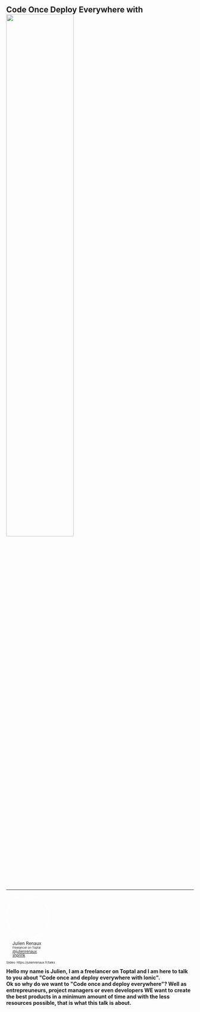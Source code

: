 <section class="stretch" h100>
    <div layout="column" layout-align="center center" h100>
        <h2 style="margin-bottom: 0px">Code Once Deploy Everywhere with</h2>
        <img src="../../img/ionic-logo.png" style="margin: 0px" width="60%" class="img-plain"/>
        <hr/>
        <div style="zoom: 0.7" w100>
            <div layout="column" layout-align="center center">
                <div layout="row" layout-align="center center">
                    <img class="plain" style="background: transparent; margin:0; border: 4px solid white; border-radius: 50%; margin-right: 20px;" width="160" data-src="../../img/moi.png" alt="me">
                    <ul style="list-style-type: none; margin-left: 0;" >
                        <li style="line-height: 1em">
                            <span style="font-size: 1.2em">Julien Renaux</span>
                        </li>
                        <li style="line-height: 1em">
                            <span style="font-size: 0.8em">Freelancer on Toptal</span>
                        </li>
                        <li style="line-height: 1em">
                            <i class="fa fa-twitter"></i> <a href="http://twitter.com/julienrenaux">@julienrenaux</a></small>
                        </li>
                        <li style="line-height: 1em">
                            <i class="fa fa-github"></i> <a href="https://github.com/shprink">shprink</a></small>
                        </li>
                    </ul>
                </div>
                <p>
                    <small>Slides: https://julienrenaux.fr/talks</small>
                </p>
            </div>
         </div>
    </div>
    <aside class="notes">
        <b>Hello my name is Julien, I am a freelancer on Toptal and I am here to talk to you about "Code once and deploy everywhere with Ionic".</b>
        <br/>
        <b>Ok so why do we want to "Code once and deploy everywhere"? Well as entrepreuneurs, project managers or even developers WE want to create the best products in a minimum amount of time and with the less resources possible, that is what this talk is about.</b>
    </aside>
</section>